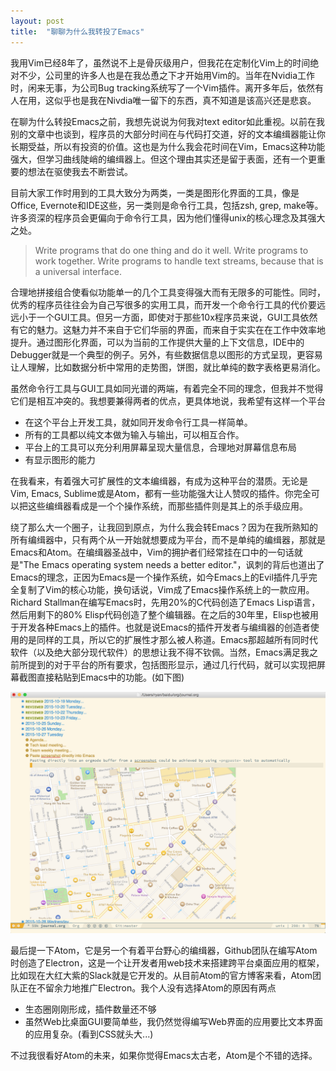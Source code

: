 ```yaml
---
layout: post
title:  "聊聊为什么我转投了Emacs"
---
```


我用Vim已经8年了，虽然说不上是骨灰级用户，但我花在定制化Vim上的时间绝对不少，公司里的许多人也是在我怂恿之下才开始用Vim的。当年在Nvidia工作时，闲来无事，为公司Bug tracking系统写了一个Vim插件。离开多年后，依然有人在用，这似乎也是我在Nivdia唯一留下的东西，真不知道是该高兴还是悲哀。

在聊为什么转投Emacs之前，我想先说说为何我对text editor如此重视。以前在我别的文章中也谈到，程序员的大部分时间在与代码打交道，好的文本编缉器能让你长期受益，所以有投资的价值。这也是为什么我会花时间在Vim，Emacs这种功能强大，但学习曲线陡峭的编缉器上。但这个理由其实还是留于表面，还有一个更重要的想法在驱使我去不断尝试。

目前大家工作时用到的工具大致分为两类，一类是图形化界面的工具，像是Office, Evernote和IDE这些，另一类则是命令行工具，包括zsh, grep, make等。许多资深的程序员会更偏向于命令行工具，因为他们懂得unix的核心理念及其强大之处。

> Write programs that do one thing and do it well. Write programs to work together. Write programs to handle text streams, because that is a universal interface.

合理地拼接组合使看似功能单一的几个工具变得强大而有无限多的可能性。同时，优秀的程序员往往会为自己写很多的实用工具，而开发一个命令行工具的代价要远远小于一个GUI工具。但另一方面，即使对于那些10x程序员来说，GUI工具依然有它的魅力。这魅力并不来自于它们华丽的界面，而来自于实实在在工作中效率地提升。通过图形化界面，可以为当前的工作提供大量的上下文信息，IDE中的Debugger就是一个典型的例子。另外，有些数据信息以图形的方式呈现，更容易让人理解，比如数据分析中常用的走势图，饼图，就比单纯的数字表格更易消化。

虽然命令行工具与GUI工具如同光谱的两端，有着完全不同的理念，但我并不觉得它们是相互冲突的。我想要兼得两者的优点，更具体地说，我希望有这样一个平台

- 在这个平台上开发工具，就如同开发命令行工具一样简单。
- 所有的工具都以纯文本做为输入与输出，可以相互合作。
- 平台上的工具可以充分利用屏幕呈现大量信息，合理地对屏幕信息布局
- 有显示图形的能力

在我看来，有着强大可扩展性的文本编缉器，有成为这种平台的潜质。无论是Vim, Emacs, Sublime或是Atom，都有一些功能强大让人赞叹的插件。你完全可以把这些编缉器看成是一个个操作系统，而那些插件则是其上的杀手级应用。

绕了那么大一个圈子，让我回到原点，为什么我会转Emacs？因为在我所熟知的所有编缉器中，只有两个从一开始就想要成为平台，而不是单纯的编缉器，那就是Emacs和Atom。在编缉器圣战中，Vim的拥护者们经常挂在口中的一句话就是"The Emacs operating system needs a better editor."，讽刺的背后也道出了Emacs的理念，正因为Emacs是一个操作系统，如今Emacs上的Evil插件几乎完全复制了Vim的核心功能，换句话说，Vim成了Emacs操作系统上的一款应用。Richard Stallman在编写Emacs时，先用20%的C代码创造了Emacs Lisp语言，然后用剩下的80% Elisp代码创造了整个编辑器。在之后的30年里，Elisp也被用于开发各种Emacs上的插件。也就是说Emacs的插件开发者与编缉器的创造者使用的是同样的工具，所以它的扩展性才那么被人称道。Emacs那超越所有同时代软件（以及绝大部分现代软件）的思想让我不得不钦佩。当然，Emacs满足我之前所提到的对于平台的所有要求，包括图形显示，通过几行代码，就可以实现把屏幕截图直接粘贴到Emacs中的功能。(如下图)

![Emacs](/images/emacs-screenshot.png)

最后提一下Atom，它是另一个有着平台野心的编缉器，Github团队在编写Atom时创造了Electron，这是一个让开发者用web技术来搭建跨平台桌面应用的框架，比如现在大红大紫的Slack就是它开发的。从目前Atom的官方博客来看，Atom团队正在不留余力地推广Electron。我个人没有选择Atom的原因有两点

- 生态圈刚刚形成，插件数量还不够
- 虽然Web比桌面GUI要简单些，我仍然觉得编写Web界面的应用要比文本界面的应用复杂。(看到CSS就头大...)

不过我很看好Atom的未来，如果你觉得Emacs太古老，Atom是个不错的选择。
